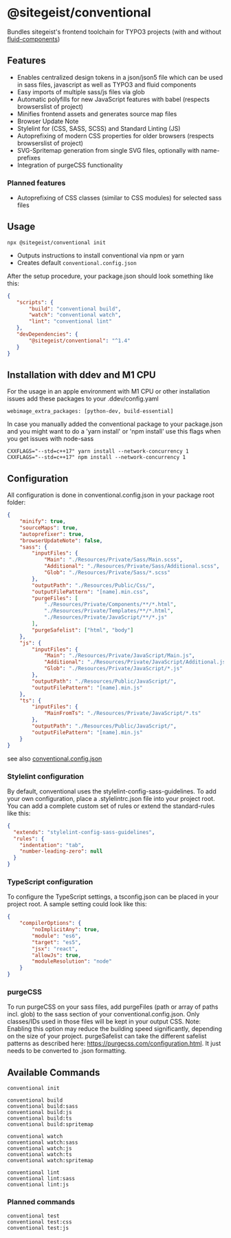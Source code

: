 # @sitegeist/conventional

Bundles sitegeist's frontend toolchain for TYPO3 projects (with and without [fluid-components](https://github.com/sitegeist/fluid-components))

## Features

* Enables centralized design tokens in a json/json5 file which can be used in sass files,
 javascript as well as TYPO3 and fluid components
* Easy imports of multiple sass/js files via glob
* Automatic polyfills for new JavaScript features with babel (respects browserslist of project)
* Minifies frontend assets and generates source map files
* Browser Update Note
* Stylelint for (CSS, SASS, SCSS) and Standard Linting (JS)
* Autoprefixing of modern CSS properties for older browsers (respects browserslist of project)
* SVG-Spritemap generation from single SVG files, optionally with name-prefixes
* Integration of purgeCSS functionality

### Planned features

* Autoprefixing of CSS classes (similar to CSS modules) for selected sass files

## Usage

```
npx @sitegeist/conventional init
```

* Outputs instructions to install conventional via npm or yarn
* Creates default `conventional.config.json`

After the setup procedure, your package.json should look something like this:

```json
{
   "scripts": {
       "build": "conventional build",
       "watch": "conventional watch",
       "lint": "conventional lint"
   },
   "devDependencies": {
       "@sitegeist/conventional": "^1.4"
   }
}
```

## Installation with ddev and M1 CPU

For the usage in an apple environment with M1 CPU or other installation issues add these packages to your .ddev/config.yaml

```
webimage_extra_packages: [python-dev, build-essential]
```

In case you manually added the conventional package to your package.json and you might want to do a 'yarn install' or 'npm install' use this flags when you get issues with node-sass

```
CXXFLAGS="--std=c++17" yarn install --network-concurrency 1
CXXFLAGS="--std=c++17" npm install --network-concurrency 1
```

## Configuration

All configuration is done in conventional.config.json in your package root folder:

```json
{
    "minify": true,
    "sourceMaps": true,
    "autoprefixer": true,
    "browserUpdateNote": false,
    "sass": {
        "inputFiles": {
            "Main": "./Resources/Private/Sass/Main.scss",
            "Additional": "./Resources/Private/Sass/Additional.scss",
            "Glob": "./Resources/Private/Sass/*.scss"
        },
        "outputPath": "./Resources/Public/Css/",
        "outputFilePattern": "[name].min.css",
        "purgeFiles": [
			"./Resources/Private/Components/**/*.html",
			"./Resources/Private/Templates/**/*.html",
			"./Resources/Private/JavaScript/**/*.js"
		],
		"purgeSafelist": ["html", "body"]
    },
    "js": {
        "inputFiles": {
            "Main": "./Resources/Private/JavaScript/Main.js",
            "Additional": "./Resources/Private/JavaScript/Additional.js",
            "Glob": "./Resources/Private/JavaScript/*.js"
        },
        "outputPath": "./Resources/Public/JavaScript/",
        "outputFilePattern": "[name].min.js"
    },
    "ts": {
        "inputFiles": {
            "MainFromTs": "./Resources/Private/JavaScript/*.ts"
        },
        "outputPath": "./Resources/Public/JavaScript/",
        "outputFilePattern": "[name].min.js"
    }
}
```

see also [conventional.config.json](./lib/templates/conventional.config.json)

### Stylelint configuration
By default, conventional uses the stylelint-config-sass-guidelines. To add your own configuration, place a .stylelintrc.json file into your project root. You can add a complete custom set of rules or extend the standard-rules like this:
```json
{
  "extends": "stylelint-config-sass-guidelines",
  "rules": {
    "indentation": "tab",
    "number-leading-zero": null
  }
}
```

### TypeScript configuration
To configure the TypeScript settings, a tsconfig.json can be placed in your project root. A sample setting could look like this:
```json
{
    "compilerOptions": {
        "noImplicitAny": true,
        "module": "es6",
        "target": "es5",
        "jsx": "react",
        "allowJs": true,
        "moduleResolution": "node"
    }
}
```

### purgeCSS
To run purgeCSS on your sass files, add purgeFiles (path or array of paths incl. glob) to the sass section of your conventional.config.json. Only classes/IDs used in those files will be kept in your output CSS. Note: Enabling this option may reduce the building speed significantly, depending on the size of your project.
purgeSafelist can take the different safelist patterns as described here: https://purgecss.com/configuration.html. It just needs to be converted to .json formatting.

## Available Commands

```
conventional init

conventional build
conventional build:sass
conventional build:js
conventional build:ts
conventional build:spritemap

conventional watch
conventional watch:sass
conventional watch:js
conventional watch:ts
conventional watch:spritemap

conventional lint
conventional lint:sass
conventional lint:js
```

### Planned commands

```
conventional test
conventional test:css
conventional test:js
```
